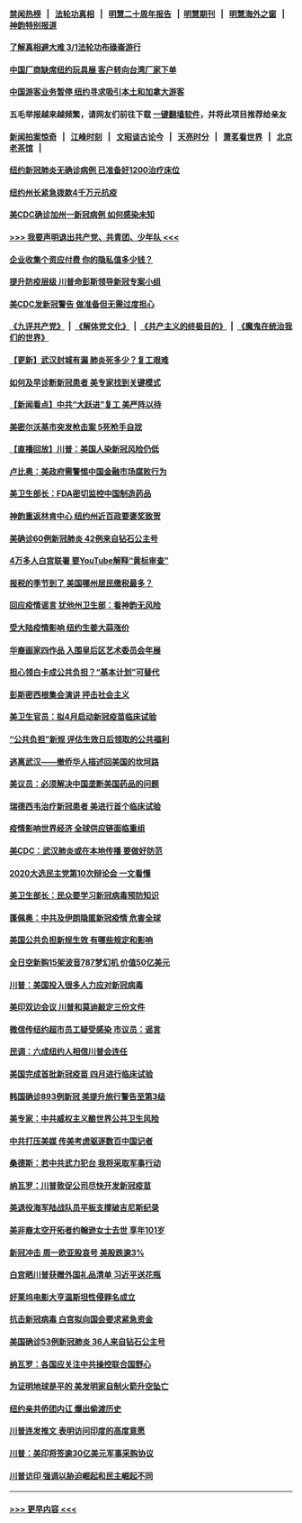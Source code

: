#### [禁闻热榜](热点新闻.md?=0)  &nbsp;&nbsp;|&nbsp;&nbsp; [法轮功真相](https://github.com/gfw-breaker/truth/blob/master/README.md?=0) &nbsp;&nbsp;|&nbsp;&nbsp; [明慧二十周年报告](https://github.com/gfw-breaker/mh-reports/blob/master/README.md?=0) &nbsp;&nbsp;|&nbsp;&nbsp;[明慧期刊](https://github.com/gfw-breaker/mh-qikan) &nbsp;&nbsp;|&nbsp;&nbsp; [明慧海外之窗](https://github.com/gfw-breaker/mh-news/blob/master/README.md?=0) &nbsp;&nbsp;|&nbsp;&nbsp; [神韵特别报道](https://github.com/gfw-breaker/mh-news/blob/master/shenyun.md?=0)
#### [了解真相避大难  3/1法轮功布碌崙游行](../pages/nsc412/n11899501.md?t=02271632) 
#### [中国厂商缺席纽约玩具展  客户转向台湾厂家下单](../pages/nsc412/n11899505.md?t=02271632) 
#### [中国游客业务暂停  纽约寻求吸引本土和加拿大游客](../pages/nsc412/n11899492.md?t=02271632) 
#### 五毛举报越来越频繁，请网友们前往下载 [一键翻墙软件](https://github.com/gfw-breaker/ssr-accounts)，并将此项目推荐给亲友
#### [新闻拍案惊奇](https://github.com/gfw-breaker/banned-news/blob/master/pages/link4.md) &nbsp;&nbsp;|&nbsp;&nbsp; [江峰时刻](https://github.com/gfw-breaker/banned-news/blob/master/pages/link4.md) &nbsp;&nbsp;|&nbsp;&nbsp; [文昭谈古论今](https://github.com/gfw-breaker/banned-news/blob/master/pages/link4.md) &nbsp;&nbsp;|&nbsp;&nbsp; [天亮时分](https://github.com/gfw-breaker/banned-news/blob/master/pages/link4.md) &nbsp;&nbsp;|&nbsp;&nbsp; [萧茗看世界](https://github.com/gfw-breaker/banned-news/blob/master/pages/link4.md) &nbsp;&nbsp;|&nbsp;&nbsp; [北京老茶馆](https://github.com/gfw-breaker/banned-news/blob/master/pages/link4.md) &nbsp;&nbsp;|&nbsp;&nbsp; 
#### [纽约新冠肺炎无确诊病例  已准备好1200治疗床位](../pages/nsc412/n11899474.md?t=02271632) 
#### [纽约州长紧急拨款4千万元抗疫](../pages/nsc412/n11899477.md?t=02271632) 
#### [美CDC确诊加州一新冠病例 如何感染未知](../pages/nsc412/n11899165.md?t=02271632) 
#### [>>> 我要声明退出共产党、共青团、少年队 <<<](https://github.com/begood0513/goodnews/blob/master/quit/letter.md) 
#### [企业收集个资应付费 你的隐私值多少钱？](../pages/nsc412/n11898097.md?t=02271632) 
#### [提升防疫层级 川普命彭斯领导新冠专案小组](../pages/nsc412/n11898934.md?t=02271632) 
#### [美CDC发新冠警告 做准备但无需过度担心](../pages/nsc412/n11898923.md?t=02271632) 
#### [《九评共产党》](https://github.com/begood0513/9ping.md/blob/master/README.md) &nbsp;|&nbsp; [《解体党文化》](../../../../jtdwh.md/blob/master/README.md)  &nbsp;|&nbsp; [《共产主义的终极目的》](../../../../gczydzjmd.md/blob/master/README.md) &nbsp;|&nbsp; [《魔鬼在统治我们的世界》](../../../../mgztzwmdsj.md/blob/master/README.md) 
#### [【更新】武汉封城有漏 肺炎死多少？复工艰难](../pages/nsc412/n11890652.md?t=02271632) 
#### [如何及早诊断新冠患者 美专家找到关键模式](../pages/nsc412/n11898626.md?t=02271632) 
#### [【新闻看点】中共“大跃进”复工 美严阵以待](../pages/nsc412/n11898221.md?t=02271632) 
#### [美密尔沃基市突发枪击案 5死枪手自戕](../pages/nsc412/n11898687.md?t=02271632) 
#### [【直播回放】川普：美国人染新冠风险仍低](../pages/nsc412/n11898088.md?t=02271632) 
#### [卢比奥：美政府需警惕中国金融市场腐败行为](../pages/nsc412/n11898327.md?t=02271632) 
#### [美卫生部长：FDA密切监控中国制造药品](../pages/nsc412/n11898231.md?t=02271632) 
#### [神韵重返林肯中心 纽约州近百政要褒奖致贺](../pages/nsc412/n11893366.md?t=02271632) 
#### [美确诊60例新冠肺炎 42例来自钻石公主号](../pages/nsc412/n11898098.md?t=02271632) 
#### [4万多人白宫联署 要YouTube解释“黄标审查”](../pages/nsc412/n11897803.md?t=02271632) 
#### [报税的季节到了 美国哪州居民缴税最多？](../pages/nsc412/n11897626.md?t=02271632) 
#### [回应疫情谣言 犹他州卫生部：看神韵无风险](../pages/nsc412/n11896078.md?t=02271632) 
#### [受大陆疫情影响  纽约生姜大蒜涨价](../pages/nsc412/n11896485.md?t=02271632) 
#### [华裔画家四作品  入围皇后区艺术委员会年展](../pages/nsc412/n11896497.md?t=02271632) 
#### [担心领白卡成公共负担？“基本计划”可替代](../pages/nsc412/n11896478.md?t=02271632) 
#### [彭斯密西根集会演讲 抨击社会主义](../pages/nsc412/n11896543.md?t=02271632) 
#### [美卫生官员：拟4月启动新冠疫苗临床试验](../pages/nsc412/n11896357.md?t=02271632) 
#### [“公共负担”新规  评估生效日后领取的公共福利](../pages/nsc412/n11893847.md?t=02271632) 
#### [逃离武汉——撤侨华人描述回美国的坎坷路](../pages/nsc412/n11895897.md?t=02271632) 
#### [美议员：必须解决中国垄断美国药品的问题](../pages/nsc412/n11895991.md?t=02271632) 
#### [瑞德西韦治疗新冠患者 美进行首个临床试验](../pages/nsc412/n11895845.md?t=02271632) 
#### [疫情影响世界经济 全球供应链面临重组](../pages/nsc412/n11895634.md?t=02271632) 
#### [美CDC：武汉肺炎或在本地传播 要做好防范](../pages/nsc412/n11895597.md?t=02271632) 
#### [2020大选民主党第10次辩论会 一文看懂](../pages/nsc412/n11895486.md?t=02271632) 
#### [美卫生部长：民众要学习新冠病毒预防知识](../pages/nsc412/n11895308.md?t=02271632) 
#### [蓬佩奥：中共及伊朗隐匿新冠疫情 危害全球](../pages/nsc412/n11895492.md?t=02271632) 
#### [美国公共负担新规生效 有哪些规定和影响](../pages/nsc412/n11893866.md?t=02271632) 
#### [全日空新购15架波音787梦幻机 价值50亿美元](../pages/nsc412/n11895154.md?t=02271632) 
#### [川普：美国投入很多人力应对新冠病毒](../pages/nsc412/n11894977.md?t=02271632) 
#### [美印双边会议 川普和莫迪敲定三份文件](../pages/nsc412/n11894247.md?t=02271632) 
#### [微信传纽约超市员工疑受感染  市议员：谣言](../pages/nsc412/n11893861.md?t=02271632) 
#### [民调：六成纽约人相信川普会连任](../pages/nsc412/n11893884.md?t=02271632) 
#### [美国完成首批新冠疫苗 四月进行临床试验](../pages/nsc412/n11893526.md?t=02271632) 
#### [韩国确诊893例新冠 美提升旅行警告至第3级](../pages/nsc412/n11893662.md?t=02271632) 
#### [美专家：中共威权主义酿世界公共卫生风险](../pages/nsc412/n11893474.md?t=02271632) 
#### [中共打压美媒 传美考虑驱逐数百中国记者](../pages/nsc412/n11893178.md?t=02271632) 
#### [桑德斯：若中共武力犯台 我将采取军事行动](../pages/nsc412/n11893282.md?t=02271632) 
#### [纳瓦罗：川普敦促公司尽快开发新冠疫苗](../pages/nsc412/n11893211.md?t=02271632) 
#### [美退役海军陆战队员平板支撑破吉尼斯纪录](../pages/nsc412/n11893022.md?t=02271632) 
#### [美非裔太空开拓者约翰逊女士去世 享年101岁](../pages/nsc412/n11892917.md?t=02271632) 
#### [新冠冲击 周一欧亚股哀号 美股跌逾3%](../pages/nsc412/n11892648.md?t=02271632) 
#### [白宫晒川普获赠外国礼品清单 习近平送花瓶](../pages/nsc412/n11892985.md?t=02271632) 
#### [好莱坞电影大亨温斯坦性侵罪名成立](../pages/nsc412/n11892907.md?t=02271632) 
#### [抗击新冠病毒 白宫拟向国会要求紧急资金](../pages/nsc412/n11892943.md?t=02271632) 
#### [美国确诊53例新冠肺炎 36人来自钻石公主号](../pages/nsc412/n11892877.md?t=02271632) 
#### [纳瓦罗：各国应关注中共操控联合国野心](../pages/nsc412/n11892856.md?t=02271632) 
#### [为证明地球是平的 美发明家自制火箭升空坠亡](../pages/nsc412/n11892645.md?t=02271632) 
#### [纽约亲共侨团内讧 爆出偷渡历史](../pages/nsc412/n11891235.md?t=02271632) 
#### [川普连发推文 表明访问印度的高度意愿](../pages/nsc412/n11891927.md?t=02271632) 
#### [川普：美印将签逾30亿美元军事采购协议](../pages/nsc412/n11892494.md?t=02271632) 
#### [川普访印 强调以胁迫崛起和民主崛起不同](../pages/nsc412/n11891855.md?t=02271632) 

----
#### [ >>> 更早内容 <<< ](../indexes/nsc412-earlier.md)
